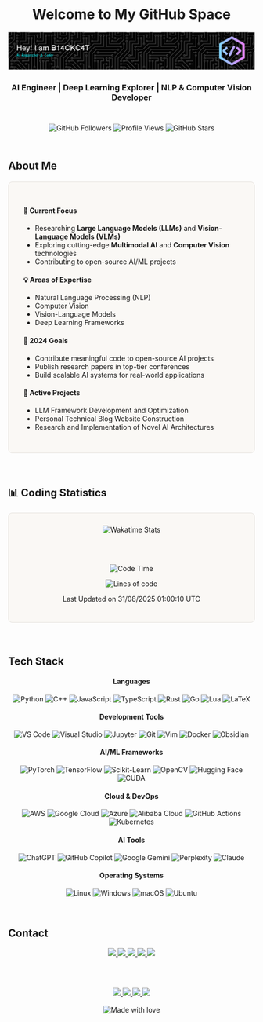 # <div align="center">Welcome to My GitHub Space</div>

<div align="center">

![Header](./assets/images/github-header-image.png)

### AI Engineer | Deep Learning Explorer | NLP & Computer Vision Developer

<br>

<div style="margin: 10px 0;">
  <img src="https://img.shields.io/github/followers/B143KC47?style=flat-square&color=A68B5C&label=Followers&logo=github&logoColor=white" alt="GitHub Followers">
  <img src="https://komarev.com/ghpvc/?username=B143KC47&color=A68B5C&style=flat-square&label=Profile+Views" alt="Profile Views">
  <img src="https://img.shields.io/github/stars/B143KC47?style=flat-square&color=A68B5C&label=Stars&logo=github&logoColor=white" alt="GitHub Stars">
</div>

</div>

<br>

## About Me

<div style="background-color: #FAF8F5; border: 1px solid #E5E2DD; border-radius: 8px; padding: 30px; margin: 20px 0;">

#### 🎯 Current Focus
- Researching **Large Language Models (LLMs)** and **Vision-Language Models (VLMs)**
- Exploring cutting-edge **Multimodal AI** and **Computer Vision** technologies
- Contributing to open-source AI/ML projects

#### 💡 Areas of Expertise
- Natural Language Processing (NLP)
- Computer Vision
- Vision-Language Models
- Deep Learning Frameworks

#### 🎯 2024 Goals
- Contribute meaningful code to open-source AI projects
- Publish research papers in top-tier conferences
- Build scalable AI systems for real-world applications

#### 🧠 Active Projects
- LLM Framework Development and Optimization
- Personal Technical Blog Website Construction
- Research and Implementation of Novel AI Architectures

</div>

<br>

## 📊 Coding Statistics

<div align="center" style="background-color: #FAF8F5; border: 1px solid #E5E2DD; border-radius: 8px; padding: 25px; margin: 20px 0;">

<img src="https://github-readme-stats.vercel.app/api/wakatime?username=@B143KC47&layout=compact&theme=default&hide_border=true&bg_color=FAF8F5&title_color=A68B5C&text_color=1B1917" alt="Wakatime Stats" />

<br><br>

<!--START_SECTION:waka-->
![Code Time](http://img.shields.io/badge/Code%20Time-395%20hrs%2032%20mins-A68B5C?style=flat-square)

![Lines of code](https://img.shields.io/badge/Lines%20of%20Code-490.1K-A68B5C?style=flat-square)

 Last Updated on 31/08/2025 01:00:10 UTC
<!--END_SECTION:waka-->

</div>

<br>

## Tech Stack

<div align="center">

#### Languages
<div style="margin: 15px 0;">
  <img src="https://img.shields.io/badge/Python-FAF8F5?style=flat-square&logo=python&logoColor=A68B5C&labelColor=E5E2DD" alt="Python" />
  <img src="https://img.shields.io/badge/C++-FAF8F5?style=flat-square&logo=c%2B%2B&logoColor=A68B5C&labelColor=E5E2DD" alt="C++" />
  <img src="https://img.shields.io/badge/JavaScript-FAF8F5?style=flat-square&logo=javascript&logoColor=A68B5C&labelColor=E5E2DD" alt="JavaScript" />
  <img src="https://img.shields.io/badge/TypeScript-FAF8F5?style=flat-square&logo=typescript&logoColor=A68B5C&labelColor=E5E2DD" alt="TypeScript" />
  <img src="https://img.shields.io/badge/Rust-FAF8F5?style=flat-square&logo=rust&logoColor=A68B5C&labelColor=E5E2DD" alt="Rust" />
  <img src="https://img.shields.io/badge/Go-FAF8F5?style=flat-square&logo=go&logoColor=A68B5C&labelColor=E5E2DD" alt="Go" />
  <img src="https://img.shields.io/badge/Lua-FAF8F5?style=flat-square&logo=lua&logoColor=A68B5C&labelColor=E5E2DD" alt="Lua" />
  <img src="https://img.shields.io/badge/LaTeX-FAF8F5?style=flat-square&logo=latex&logoColor=A68B5C&labelColor=E5E2DD" alt="LaTeX" />
</div>

#### Development Tools
<div style="margin: 15px 0;">
  <img src="https://img.shields.io/badge/VS_Code-FAF8F5?style=flat-square&logo=visual%20studio%20code&logoColor=A68B5C&labelColor=E5E2DD" alt="VS Code" />
  <img src="https://img.shields.io/badge/Visual_Studio-FAF8F5?style=flat-square&logo=visual%20studio&logoColor=A68B5C&labelColor=E5E2DD" alt="Visual Studio" />
  <img src="https://img.shields.io/badge/Jupyter-FAF8F5?style=flat-square&logo=jupyter&logoColor=A68B5C&labelColor=E5E2DD" alt="Jupyter" />
  <img src="https://img.shields.io/badge/Git-FAF8F5?style=flat-square&logo=git&logoColor=A68B5C&labelColor=E5E2DD" alt="Git" />
  <img src="https://img.shields.io/badge/Vim-FAF8F5?style=flat-square&logo=vim&logoColor=A68B5C&labelColor=E5E2DD" alt="Vim" />
  <img src="https://img.shields.io/badge/Docker-FAF8F5?style=flat-square&logo=docker&logoColor=A68B5C&labelColor=E5E2DD" alt="Docker" />
  <img src="https://img.shields.io/badge/Obsidian-FAF8F5?style=flat-square&logo=obsidian&logoColor=A68B5C&labelColor=E5E2DD" alt="Obsidian" />
</div>

#### AI/ML Frameworks
<div style="margin: 15px 0;">
  <img src="https://img.shields.io/badge/PyTorch-FAF8F5?style=flat-square&logo=pytorch&logoColor=A68B5C&labelColor=E5E2DD" alt="PyTorch" />
  <img src="https://img.shields.io/badge/TensorFlow-FAF8F5?style=flat-square&logo=tensorflow&logoColor=A68B5C&labelColor=E5E2DD" alt="TensorFlow" />
  <img src="https://img.shields.io/badge/scikit--learn-FAF8F5?style=flat-square&logo=scikit-learn&logoColor=A68B5C&labelColor=E5E2DD" alt="Scikit-Learn" />
  <img src="https://img.shields.io/badge/OpenCV-FAF8F5?style=flat-square&logo=OpenCV&logoColor=A68B5C&labelColor=E5E2DD" alt="OpenCV" />
  <img src="https://img.shields.io/badge/Hugging_Face-FAF8F5?style=flat-square&logo=data:image/svg+xml;base64,PHN2ZyB3aWR0aD0iMjQiIGhlaWdodD0iMjQiIHZpZXdCb3g9IjAgMCAyNCAyNCIgZmlsbD0ibm9uZSIgeG1sbnM9Imh0dHA6Ly93d3cudzMub3JnLzIwMDAvc3ZnIj4KPHBhdGggZD0iTTEyIDJDNi40OCAyIDIgNi40OCAyIDEyUzYuNDggMjIgMTIgMjJTMjIgMTcuNTIgMjIgMTJTMTcuNTIgMiAxMiAyWiIgZmlsbD0iI0E2OEI1QyIvPgo8L3N2Zz4=&logoColor=A68B5C&labelColor=E5E2DD" alt="Hugging Face" />
  <img src="https://img.shields.io/badge/CUDA-FAF8F5?style=flat-square&logo=nvidia&logoColor=A68B5C&labelColor=E5E2DD" alt="CUDA" />
</div>

#### Cloud & DevOps
<div style="margin: 15px 0;">
  <img src="https://img.shields.io/badge/AWS-FAF8F5?style=flat-square&logo=amazon-aws&logoColor=A68B5C&labelColor=E5E2DD" alt="AWS" />
  <img src="https://img.shields.io/badge/Google_Cloud-FAF8F5?style=flat-square&logo=google-cloud&logoColor=A68B5C&labelColor=E5E2DD" alt="Google Cloud" />
  <img src="https://img.shields.io/badge/Azure-FAF8F5?style=flat-square&logo=microsoft-azure&logoColor=A68B5C&labelColor=E5E2DD" alt="Azure" />
  <img src="https://img.shields.io/badge/Alibaba_Cloud-FAF8F5?style=flat-square&logo=alibaba-cloud&logoColor=A68B5C&labelColor=E5E2DD" alt="Alibaba Cloud" />
  <img src="https://img.shields.io/badge/GitHub_Actions-FAF8F5?style=flat-square&logo=github-actions&logoColor=A68B5C&labelColor=E5E2DD" alt="GitHub Actions" />
  <img src="https://img.shields.io/badge/Kubernetes-FAF8F5?style=flat-square&logo=kubernetes&logoColor=A68B5C&labelColor=E5E2DD" alt="Kubernetes" />
</div>

#### AI Tools
<div style="margin: 15px 0;">
  <img src="https://img.shields.io/badge/ChatGPT-FAF8F5?style=flat-square&logo=openai&logoColor=A68B5C&labelColor=E5E2DD" alt="ChatGPT" />
  <img src="https://img.shields.io/badge/GitHub_Copilot-FAF8F5?style=flat-square&logo=github&logoColor=A68B5C&labelColor=E5E2DD" alt="GitHub Copilot" />
  <img src="https://img.shields.io/badge/Google_Gemini-FAF8F5?style=flat-square&logo=google&logoColor=A68B5C&labelColor=E5E2DD" alt="Google Gemini" />
  <img src="https://img.shields.io/badge/Perplexity-FAF8F5?style=flat-square&logo=perplexity&logoColor=A68B5C&labelColor=E5E2DD" alt="Perplexity" />
  <img src="https://img.shields.io/badge/Claude-FAF8F5?style=flat-square&logo=anthropic&logoColor=A68B5C&labelColor=E5E2DD" alt="Claude" />
</div>

#### Operating Systems
<div style="margin: 15px 0;">
  <img src="https://img.shields.io/badge/Linux-FAF8F5?style=flat-square&logo=linux&logoColor=A68B5C&labelColor=E5E2DD" alt="Linux" />
  <img src="https://img.shields.io/badge/Windows-FAF8F5?style=flat-square&logo=windows&logoColor=A68B5C&labelColor=E5E2DD" alt="Windows" />
  <img src="https://img.shields.io/badge/macOS-FAF8F5?style=flat-square&logo=apple&logoColor=A68B5C&labelColor=E5E2DD" alt="macOS" />
  <img src="https://img.shields.io/badge/Ubuntu-FAF8F5?style=flat-square&logo=ubuntu&logoColor=A68B5C&labelColor=E5E2DD" alt="Ubuntu" />
</div>

</div>

<br>

## Contact

<div align="center">

<a href="mailto:s20200057@ylmass.edu.hk">
  <img src="https://img.shields.io/badge/Email-FAF8F5?style=flat-square&logo=gmail&logoColor=A68B5C&labelColor=E5E2DD"/>
</a>
<a href="https://github.com/B143KC47">
  <img src="https://img.shields.io/badge/GitHub-FAF8F5?style=flat-square&logo=github&logoColor=A68B5C&labelColor=E5E2DD"/>
</a>
<a href="https://www.linkedin.com/in/kht1337">
  <img src="https://img.shields.io/badge/LinkedIn-FAF8F5?style=flat-square&logo=linkedin&logoColor=A68B5C&labelColor=E5E2DD"/>
</a>
<a href="https://b143kc47.github.io">
  <img src="https://img.shields.io/badge/Website-FAF8F5?style=flat-square&logo=google-chrome&logoColor=A68B5C&labelColor=E5E2DD"/>
</a>
<a href="https://openreview.net/profile?id=%7EHo_Tin_Ko2">
  <img src="https://img.shields.io/badge/OpenReview-FAF8F5?style=flat-square&logo=openaccess&logoColor=A68B5C&labelColor=E5E2DD"/>
</a>

<br><br>

<a href="https://www.zhihu.com/people/B143KC47">
  <img src="https://img.shields.io/badge/知乎-FAF8F5?style=flat-square&logo=zhihu&logoColor=A68B5C&labelColor=E5E2DD"/>
</a>
<a href="https://blog.csdn.net/B143KC47?spm=1000.2115.3001.5343">
  <img src="https://img.shields.io/badge/CSDN-FAF8F5?style=flat-square&logo=c&logoColor=A68B5C&labelColor=E5E2DD"/>
</a>
<a href="https://www.youtube.com/@blackc4t-1337">
  <img src="https://img.shields.io/badge/YouTube-FAF8F5?style=flat-square&logo=youtube&logoColor=A68B5C&labelColor=E5E2DD"/>
</a>
<a href="https://www.instagram.com/b14ckc4t1337/">
  <img src="https://img.shields.io/badge/Instagram-FAF8F5?style=flat-square&logo=instagram&logoColor=A68B5C&labelColor=E5E2DD"/>
</a>

</div>

<br>

<div align="center">
  <img src="https://img.shields.io/badge/Made%20with-%E2%9D%A4%EF%B8%8F-A68B5C.svg?style=flat-square" alt="Made with love"/>
</div>